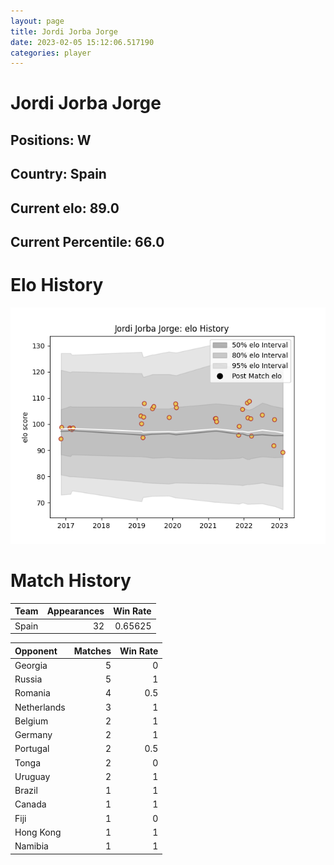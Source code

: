 ```yaml
---  
layout: page  
title: Jordi Jorba Jorge  
date: 2023-02-05 15:12:06.517190  
categories: player  
---
```

# Jordi Jorba Jorge

## Positions: W

## Country: Spain

## Current elo: 89.0

## Current Percentile: 66.0

# Elo History


![elo history](history_JordiJorbaJorge.png)
# Match History


| Team   |   Appearances |   Win Rate |
|:-------|--------------:|-----------:|
| Spain  |            32 |    0.65625 |

| Opponent    |   Matches |   Win Rate |
|:------------|----------:|-----------:|
| Georgia     |         5 |        0   |
| Russia      |         5 |        1   |
| Romania     |         4 |        0.5 |
| Netherlands |         3 |        1   |
| Belgium     |         2 |        1   |
| Germany     |         2 |        1   |
| Portugal    |         2 |        0.5 |
| Tonga       |         2 |        0   |
| Uruguay     |         2 |        1   |
| Brazil      |         1 |        1   |
| Canada      |         1 |        1   |
| Fiji        |         1 |        0   |
| Hong Kong   |         1 |        1   |
| Namibia     |         1 |        1   |